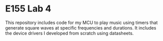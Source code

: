 # E155 Lab 4

This repository includes code for my MCU to play music using timers that generate square waves at specific frequencies and durations. It includes the device drivers I developed from scratch using datasheets. 
